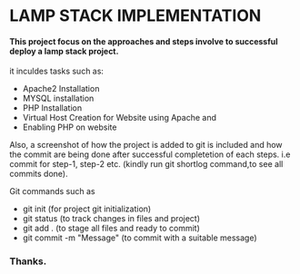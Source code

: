 # LAMP STACK IMPLEMENTATION

#### This project focus on the approaches and steps involve to successful deploy a lamp stack project.

it inculdes tasks such as:

* Apache2 Installation
* MYSQL installation
* PHP Installation
* Virtual Host Creation for Website using Apache and
* Enabling PHP on website

Also, a screenshot of how the project is added to git is included and how the commit are being done after successful completetion of each steps. i.e commit for step-1, step-2 etc. (kindly run git shortlog command,to see all commits done).

Git commands such as
* git init (for project git initialization)
* git status (to track changes in files and project)
* git add . (to stage all files and ready to commit)
* git commit -m "Message" (to commit with a suitable message)


### Thanks.